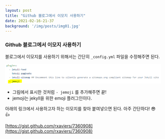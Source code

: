 ```yaml
---
layout: post
title: "Github 블로그에서 이모지 사용하기"
date: 2021-02-16-21-37
background: '/img/posts/img01.jpg'
---
```


### Github 블로그에서 이모지 사용하기

블로그에서 이모지를 사용하기 위해서는 간단히 `_config.yml` 파일을 수정해주면 된다.

![emoji](/img/posts/20210216-emoji.PNG)

* 그림에서 표시한 것처럼 `- jemoji` 를 추가해주면 끝!
* jemoji는 jekyll을 위한 emoji 플러그인이다.

아래의 링크에서 사용하고자 하는 이모지를 찾아 붙여넣으면 된다.
아주 간단하다! :sunglasses: :+1:

[https://gist.github.com/rxaviers/7360908](https://gist.github.com/rxaviers/7360908)


